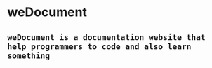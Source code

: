 # weDocument

## ``weDocument is a documentation website that help programmers to code and also learn something``
